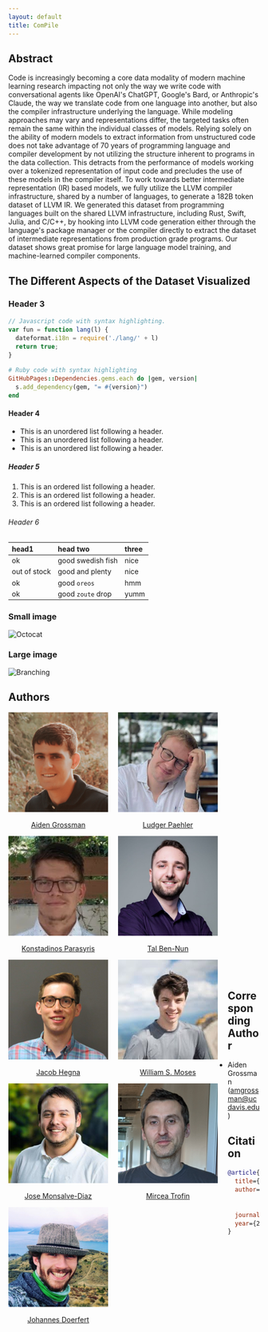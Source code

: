 ```yaml
---
layout: default
title: ComPile
---
```



## Abstract

Code is increasingly becoming a core data modality of modern machine learning research impacting not only the way we write code
with conversational agents like OpenAI's ChatGPT, Google's Bard, or Anthropic's Claude, the way we translate code from one language
into another, but also the compiler infrastructure underlying the language. While modeling approaches may vary and representations differ,
the targeted tasks often remain the same within the individual classes of models. Relying solely on the ability of modern models to extract
information from unstructured code does not take advantage of 70 years of programming language and compiler development by not utilizing the
structure inherent to programs in the data collection. This detracts from the performance of models working over a tokenized representation
of input code and precludes the use of these models in the compiler itself. To work towards better intermediate
representation (IR) based models, we fully utilize the LLVM compiler infrastructure, shared by a number of languages, to generate
a 182B token dataset of LLVM IR. We generated this dataset from programming languages built on the shared LLVM
infrastructure, including Rust, Swift, Julia, and C/C++, by hooking into LLVM code generation either through the language's package
manager or the compiler directly to extract the dataset of intermediate representations from production grade programs.
Our dataset shows great promise for large language model training, and machine-learned compiler components.

## The Different Aspects of the Dataset Visualized

### Header 3

```js
// Javascript code with syntax highlighting.
var fun = function lang(l) {
  dateformat.i18n = require('./lang/' + l)
  return true;
}
```

```ruby
# Ruby code with syntax highlighting
GitHubPages::Dependencies.gems.each do |gem, version|
  s.add_dependency(gem, "= #{version}")
end
```

#### Header 4

*   This is an unordered list following a header.
*   This is an unordered list following a header.
*   This is an unordered list following a header.

##### Header 5

1.  This is an ordered list following a header.
2.  This is an ordered list following a header.
3.  This is an ordered list following a header.

###### Header 6

| head1        | head two          | three |
|:-------------|:------------------|:------|
| ok           | good swedish fish | nice  |
| out of stock | good and plenty   | nice  |
| ok           | good `oreos`      | hmm   |
| ok           | good `zoute` drop | yumm  |

### Small image

![Octocat](https://github.githubassets.com/images/icons/emoji/octocat.png)

### Large image

![Branching](https://guides.github.com/activities/hello-world/branching.png)

## Authors


<div class="row1">
    <center>
    <div style="float:left;margin-right:20px;">
        <img src="grossman.png" height="200" width="200" alt="aiden" />
        <p style="text-align:center;"><a href="https://aidengrossman.com">Aiden Grossman</a></p>
    </div>
    <div style="float:left;margin-right:20px;">
        <img class="middle-img" src="paehler.jpg" height="200" width="200" alt="ludger" />
        <p style="text-align:center;"><a href="https://ludger.fyi">Ludger Paehler</a></p>
    </div>
    <div style="float:left;margin-right:20px;">
        <img src="parasyris.jpg" height="200" width="200" alt="stinos" />
        <p style="text-align:center;"><a href="https://www.linkedin.com/in/kostadinos-parasyris-3992b950">Konstadinos Parasyris</a></p>
    </div>
    </center>
</div>

<div class="row2">
    <center>
    <div style="float:left;margin-right:20px;">
        <img src="ben-nun.jpg" height="200" width="200" alt="tal" />
        <p style="text-align:center;"><a href="https://tbennun.github.io">Tal Ben-Nun</a></p>
    </div>
    <div style="float:left;margin-right:20px;">
        <img class="middle-img" src="hegna.png" height="200" width="200" alt="jacob" />
        <p style="text-align:center;"><a href="https://www.linkedin.com/in/jacob-hegna">Jacob Hegna</a></p>
    </div>
    <div style="float:left;margin-right:20px;">
        <img src="moses.jpg" height="200" width="200" alt="william" />
        <p style="text-align:center;"><a href="https://wsmoses.com/academic/">William S. Moses</a></p>
    </div>
    </center>
</div>

<div class="row3">
    <center>
    <div style="float:left;margin-right:20px;">
        <img src="monsalve-diaz.jpg" height="200" width="200" alt="jose" />
        <p style="text-align:center;"><a href="https://www.anl.gov/profile/jose-manuel-monsalve">Jose Monsalve-Diaz</a></p>
    </div>
    <div style="float:left;margin-right:20px;">
        <img class="middle-img" src="trofin.png" height="200" width="200" alt="mircea" />
        <p style="text-align:center;"><a href="https://research.google/people/mircea-trofin/">Mircea Trofin</a></p>
    </div>
    <div style="float:left;margin-right:20px;">
        <img src="doerfert.jpg" height="200" width="200" alt="johannes" />
        <p style="text-align:center;"><a href="https://people.llnl.gov/doerfert1">Johannes Doerfert</a></p>
    </div>
    </center>
</div>

<br/><br/><br/><br/><br/><br/><br/><br/><br/><br/><br/><br/><br/><br/><br/><br/><br/><br/><br/><br/><br/><br/><br/><br/><br/><br/><br/><br/><br/><br/><br/>

## Corresponding Author

* Aiden Grossman ([amgrossman@ucdavis.edu](mailto:amgrossman@ucdavis.edu?subject=ComPile))

## Citation

```bibtex
@article{grossman2023compile,
  title={ComPile: A Large IR Dataset from Production Sources},
  author={Grossman, Aiden and Paehler, Ludger and Parasyris, Konstantinos and Ben-Nun, Tal
          and Hegna, Jacob and Moses, William and Diaz, Jose M Monsalve and Trofin, Mircea
          and Doerfert, Johannes},
  journal={arXiv preprint arXiv:2309.15432},
  year={2023}
}
```
